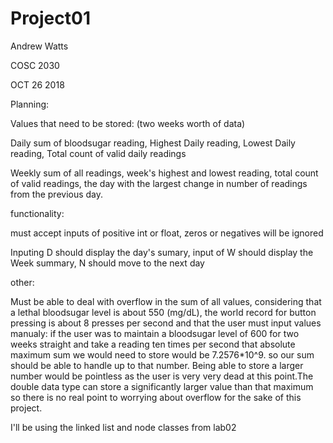 # Project01
Andrew Watts

COSC 2030

OCT 26 2018 


Planning:

  Values that need to be stored: (two weeks worth of data)

Daily sum of bloodsugar reading, Highest Daily reading, Lowest Daily reading, Total count of valid daily readings
	
Weekly sum of all readings, week's highest and lowest reading, total count of valid readings,  the day with the largest change in number of readings from the previous day.

functionality:

must accept inputs of positive int or float, zeros or negatives will be ignored

Inputing D should display the day's sumary, input of W should display the Week summary, N should move to the next day


other:

Must be able to deal with overflow in the sum of all values, considering that a lethal bloodsugar level is about 550 (mg/dL), the world record for button pressing is about 8 presses per second and that the user must input values manualy: if the user was to maintain a bloodsugar level of 600 for two weeks straight and take a reading ten times per second that absolute maximum sum we would need to store would be 7.2576*10^9. so our sum should be able to handle up to that number. Being able to store a larger number would be pointless as the user is very very dead at this point.The double data type can store a significantly larger value  than that maximum so there is no real point to worrying about overflow for the sake of this project. 

I'll be using the linked list and node classes from lab02
